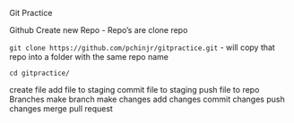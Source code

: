 Git Practice

Github 
Create new Repo - Repo’s are 
clone repo

`git clone https://github.com/pchinjr/gitpractice.git` - will copy that repo into a folder with the same repo name

`cd gitpractice/`

create file
add file to staging
commit file to staging
push file to repo
Branches
make branch
make changes
add changes
commit changes
push changes
merge
pull request